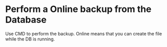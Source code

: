 # Perform a Online backup from the Database
Use CMD to perform the backup.
Online means that you can create the file while the DB is running.
